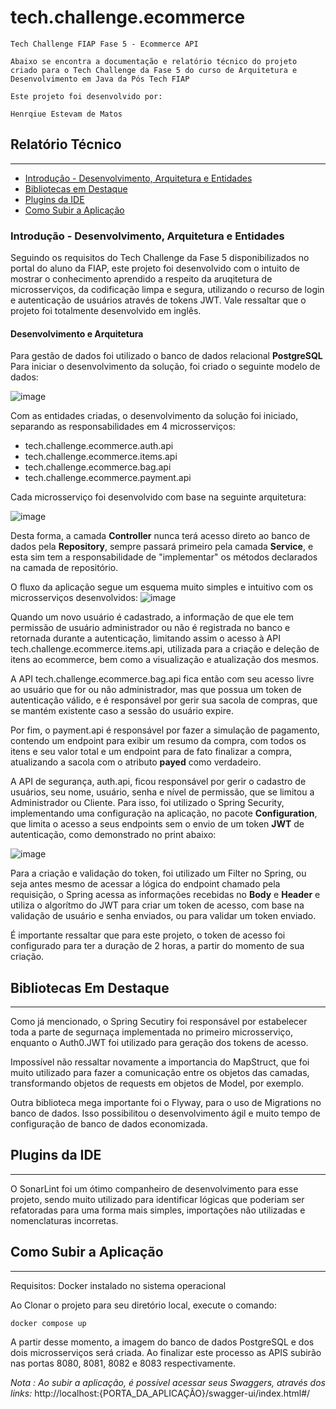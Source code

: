 # tech.challenge.ecommerce

```
Tech Challenge FIAP Fase 5 - Ecommerce API

Abaixo se encontra a documentação e relatório técnico do projeto
criado para o Tech Challenge da Fase 5 do curso de Arquitetura e
Desenvolvimento em Java da Pós Tech FIAP

Este projeto foi desenvolvido por:

Henrqiue Estevam de Matos
```
## Relatório Técnico

---
- [Introdução - Desenvolvimento, Arquitetura e Entidades](#introdução---desenvolvimento-arquitetura-e-entidades)
- [Bibliotecas em Destaque](#bibliotecas-em-destaque)
- [Plugins da IDE](#plugins-da-ide)
- [Como Subir a Aplicação](#como-subir-a-aplicação)

### Introdução - Desenvolvimento, Arquitetura e Entidades

Seguindo os requisitos do Tech Challenge da Fase 5 disponibilizados no 
portal do aluno da FIAP, este projeto foi desenvolvido com o intuito de
mostrar o conhecimento aprendido a respeito da aruqitetura de microsserviços,
da codificação limpa e segura, utilizando o recurso de login e autenticação
de usuários através de tokens JWT. Vale ressaltar que o projeto foi totalmente 
desenvolvido em inglês.

#### Desenvolvimento e Arquitetura

Para gestão de dados foi utilizado o banco de dados relacional **PostgreSQL**
Para iniciar o desenvolvimento da solução, foi criado o seguinte modelo
de dados: 

![image](https://github.com/henriquemt13/tech.challenge.ecommerce/assets/47531611/8de8a0cd-b061-493d-91c9-0f14f1aed411)

Com as entidades criadas, o desenvolvimento da solução foi iniciado, separando
as responsabilidades em 4 microsserviços:

- tech.challenge.ecommerce.auth.api
- tech.challenge.ecommerce.items.api
- tech.challenge.ecommerce.bag.api
- tech.challenge.ecommerce.payment.api

Cada microsserviço foi desenvolvido com base na seguinte arquitetura:

![image](https://github.com/henriquemt13/tech.challenge.ecommerce/assets/47531611/73ef0eec-4929-462b-af03-3498f2eca732)

Desta forma, a camada **Controller** nunca terá acesso direto ao banco de dados pela
**Repository**, sempre passará primeiro pela camada **Service**, e esta sim
tem a responsabilidade de "implementar" os métodos declarados na camada de
repositório.

O fluxo da aplicação segue um esquema muito simples e intuitivo com os microsserviços
desenvolvidos:
![image](https://github.com/henriquemt13/tech.challenge.ecommerce/assets/47531611/da9502dd-e68c-4eb1-b9ee-34ff8ccd6194)

Quando um novo usuário é cadastrado, a informação de que ele tem permissão de usuário
administrador ou não é registrada no banco e retornada durante a autenticação, limitando
assim o acesso à API tech.challenge.ecommerce.items.api, utilizada para a criação e
deleção de itens ao ecommerce, bem como a visualização e atualização dos mesmos.

A API tech.challenge.ecommerce.bag.api fica então com seu acesso livre ao usuário
que for ou não administrador, mas que possua um token de autenticação válido, e é
responsável por gerir sua sacola de compras, que se mantém existente caso a sessão 
do usuário expire.

Por fim, o payment.api é responsável por fazer a simulação de pagamento, contendo
um endpoint para exibir um resumo da compra, com todos os itens e seu valor total
e um endpoint para de fato finalizar a compra, atualizando a sacola com o atributo
**payed** como verdadeiro.

A API de segurança, auth.api, ficou responsável por gerir o cadastro de usuários, 
seu nome, usuário, senha e nível de permissão, que se limitou a Administrador ou Cliente.
Para isso, foi utilizado o Spring Security, implementando uma configuração na aplicação, 
no pacote **Configuration**, que limita o acesso a seus endpoints sem o envio de um
token **JWT** de autenticação, como demonstrado no print abaixo:

![image](https://github.com/henriquemt13/tech.challenge.ecommerce/assets/47531611/1be5cb75-4579-40ee-bc22-4eba8077c699)

Para a criação e validação do token, foi utilizado um Filter no Spring, ou seja
antes mesmo de acessar a lógica do endpoint chamado pela requisição, o 
Spring acessa as informações recebidas no **Body** e **Header** e utiliza
o algorítmo do JWT para criar um token de acesso, com base na validação de
usuário e senha enviados, ou para validar um token enviado.

É importante ressaltar que para este projeto, o token de acesso foi 
configurado para ter a duração de 2 horas, a partir do momento de
sua criação.


## Bibliotecas Em Destaque

---

Como já mencionado, o Spring Secutiry foi responsável por estabelecer
toda a parte de segurnaça implementada no primeiro microsserviço, enquanto
o Auth0.JWT foi utilizado para geração dos tokens de acesso.

Impossível não ressaltar novamente a importancia do MapStruct, que foi
muito utilizado para fazer a comunicação entre os objetos das camadas,
transformando objetos de requests em objetos de Model, por exemplo.

Outra biblioteca mega importante foi o Flyway, para o uso de Migrations no
banco de dados. Isso possibilitou o desenvolvimento ágil e muito tempo de
configuração de banco de dados economizada.


## Plugins da IDE

---

O SonarLint foi um ótimo companheiro de desenvolvimento para esse projeto,
sendo muito utilizado para identificar lógicas que poderiam ser refatoradas para
uma forma mais simples, importações não utilizadas e nomenclaturas incorretas.

## Como Subir a Aplicação

---
Requisitos: Docker instalado no sistema operacional

Ao Clonar o projeto para seu diretório local, execute o comando:
```
docker compose up

```

A partir desse momento, a imagem do banco de dados PostgreSQL e dos dois microsserviços será criada.
Ao finalizar este processo as APIS subirão 
nas portas 8080, 8081, 8082 e 8083 respectivamente.

*Nota : Ao subir a aplicação, é possível acessar seus Swaggers, através dos links:* http://localhost:{PORTA_DA_APLICAÇÃO}/swagger-ui/index.html#/
